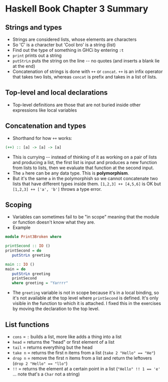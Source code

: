 # Haskell Book Chapter 3 Summary

## Strings and types

- Strings are considered lists, whose elements are characters
- So 'C' is a character but 'Cool bro' is a string (list) 
- Find out the type of something in GHCi by entering `:t`
- `print` prints out a string
- `putStrLn` puts the string on the line -- no quotes (and inserts a blank lie at the end)
- Concatenation of strings is done with `++` or `concat`. `++` is an infix operator that takes two lists, whereas `concat` is prefix and takes in a list of lists. 

## Top-level and local declarations

- Top-level definitions are those that are not buried inside other expressions like local variables 

## Concatenation and types 

- Shorthand for how `++` works:
```haskell
(++) :: [a] -> [a] -> [a]
```

- This is currying -- instead of thinking of it as working on a pair of lists and producing a list, the first list is input and produces a new function from lists to lists, then we evaluate that function at the second input.
- The `a` here can be any data type. This is __polymorphism__. 
- But it's the same `a` in the polymorphish so we cannot concatenate two lists that have different types inside them. `[1,2,3] ++ [4,5,6]` is OK but `[1,2,3] ++ ['a', 'b']` throws a type error. 

## Scoping

- Variables can sometimes fail to be "in scope" meaning that the module or function doesn't know what they are. 
- Example 

```haskell
module Print3Broken where

printSecond :: IO ()
printSecond = do 
   putStrLn greeting 

main :: IO ()
main = do
   putStrLn greeting
   printSecond 
   where greeting = "Yarrrr"
```

- The `greeting` variable is not in scope because it's in a local binding, so it's not available at the top level where `printSecond` is defined. It's only visible in the function to which it is attached. I fixed this in the exercises by moving the declaration to the top level. 


## List functions

- `cons` = `:` builds a list, more like adds a thing into a list
- `head` = returns the "head" or first element of a list
- `tail` = returns everything but the head
- `take n` = returns the first n items from a list (`take 2 "Hello" == "He"`)
- `drop n` = remove the first n items from a list and return the leftovers (`drop 2 "Hello" == "llo"`)
- `!!` = returns the element at a certain point in a list (`"Hello" !! 1 == 'e'` ... note that's a `Char` not a string)